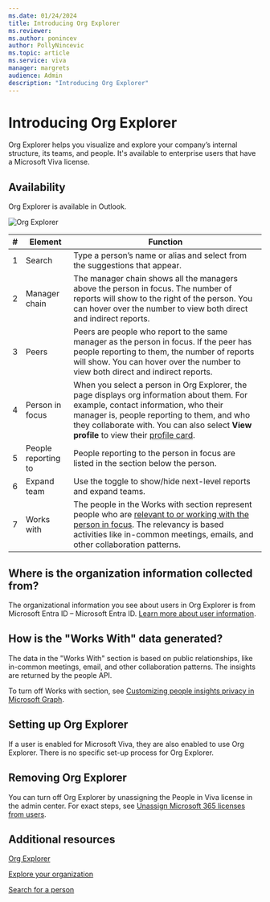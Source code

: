```yaml
---
ms.date: 01/24/2024
title: Introducing Org Explorer
ms.reviewer: 
ms.author: ponincev
author: PollyNincevic
ms.topic: article
ms.service: viva
manager: margrets
audience: Admin
description: "Introducing Org Explorer"
---
```

# Introducing Org Explorer
Org Explorer helps you visualize and explore your company’s internal structure, its teams, and people. It's available to enterprise users that have a Microsoft Viva license.

## Availability

Org Explorer is available in Outlook.

![Org Explorer](media/introducing-org-explorer/org-explorer.jpg)



|#  |Element  |Function|
|----------|-----------|------------|
|1    |Search       |Type a person’s name or alias and select from the suggestions that appear.  |
|2|Manager chain   |The manager chain shows all the managers above the person in focus. The number of reports will show to the right of the person. You can hover over the number to view both direct and indirect reports.|
|3    |Peers       |Peers are people who report to the same manager as the person in focus. If the peer has people reporting to them, the number of reports will show. You can hover over the number to view both direct and indirect reports.  |
|4    |Person in focus    |When you select a person in Org Explorer, the page displays org information about them. For example, contact information, who their manager is, people reporting to them, and who they collaborate with. You can also select __View profile__ to view their [profile card](https://go.microsoft.com/fwlink/?linkid=2258586).   |
|5    |People reporting to       |People reporting to the person in focus are listed in the section below the person.       |
|6    |Expand team       |Use the toggle to show/hide next-level reports and expand teams.         |
|7|Works with|The people in the Works with section represent people who are [relevant to or working with the person in focus](/graph/people-insights-overview#including-a-person-as-relevant-or-working-with). The relevancy is based activities like in-common meetings, emails, and other collaboration patterns.|

## Where is the organization information collected from?

The organizational information you see about users in Org Explorer is from Microsoft Entra ID – Microsoft Entra ID. [Learn more about user information](/graph/api/resources/users?).

## How is the "Works With" data generated?

The data in the "Works With" section is based on public relationships, like in-common meetings, email, and other collaboration patterns. The insights are returned by the people API.

To turn off Works with section, see [Customizing people insights privacy in Microsoft Graph](/graph/insights-customize-people-insights-privacy).

## Setting up Org Explorer

If a user is enabled for Microsoft Viva, they are also enabled to use Org Explorer. There is no specific set-up process for Org Explorer.

## Removing Org Explorer

You can turn off Org Explorer by unassigning the People in Viva license in the admin center. For exact steps, see [Unassign Microsoft 365 licenses from users](/microsoft-365/admin/manage/remove-licenses-from-users).

## Additional resources

[Org Explorer](https://go.microsoft.com/fwlink/?linkid=2224220)

[Explore your organization](https://go.microsoft.com/fwlink/?linkid=2223751)

[Search for a person](https://go.microsoft.com/fwlink/?linkid=2224126)

